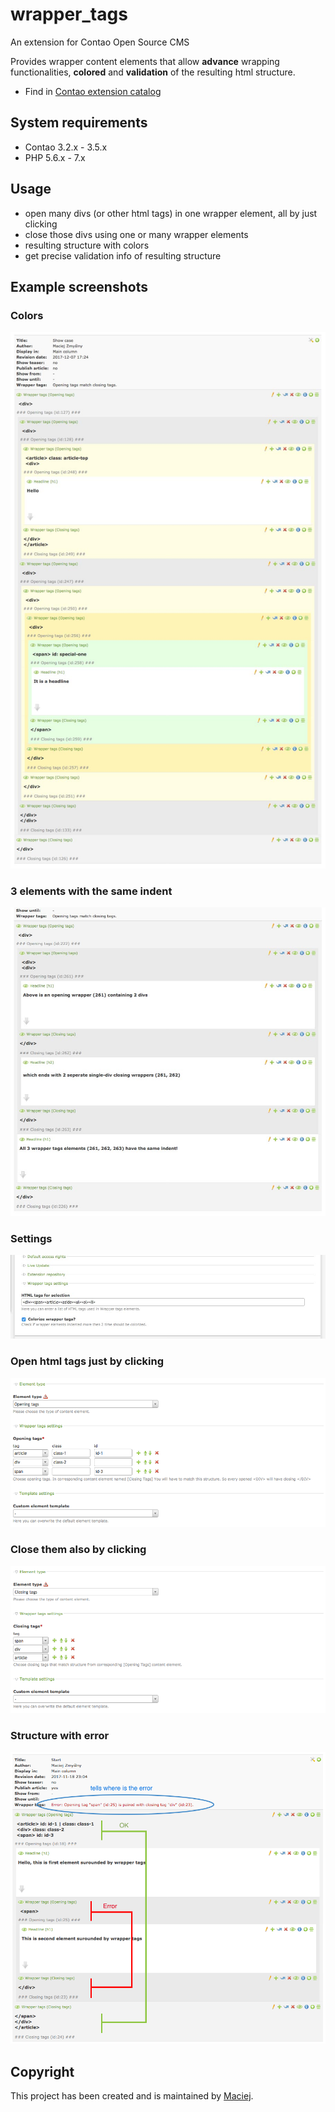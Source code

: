 wrapper_tags 
===============================
An extension for Contao Open Source CMS
 
Provides wrapper content elements that allow **advance** wrapping functionalities, **colored** and **validation** of the resulting html structure. 

* Find in [Contao extension catalog](https://contao.org/en/extension-list/view/wrapper_tags.10010009.en.html "Contao extension catalog")

## System requirements
- Contao 3.2.x - 3.5.x
- PHP 5.6.x - 7.x

## Usage

- open many divs (or other html tags) in one wrapper element, all by just clicking
- close those divs using one or many wrapper elements
- resulting structure with colors
- get precise validation info of resulting structure 

## Example screenshots

### Colors
![Showcase](docs/showcase.jpg?raw=true "Show case")

### 3 elements with the same indent

![Same indent](docs/same-indent.jpg?raw=true "Same indent")

### Settings

![Settings](docs/tl_settings.jpg?raw=true "Settings")

### Open html tags just by clicking
 
![Opening tags](docs/backend-opening-tags.png?raw=true "Opening tags")

### Close them also by clicking

![Closing tags](docs/backend-closing-tags.png?raw=true "Closing tags")
 
### Structure with error

![Structure with error](docs/backend-error.png?raw=true "Structure with error")

## Copyright
This project has been created and is maintained by [Maciej](http://contao-developer.pl).
